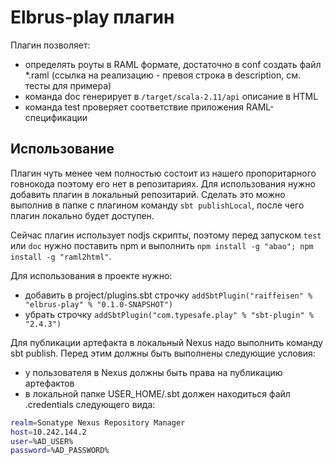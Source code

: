 # Elbrus-play плагин

Плагин позволяет:

 - определять роуты в RAML формате, достаточно в conf создать файл *.raml (ссылка на реализацию - превоя строка в description, 
см. тесты для примера)
 - команда doc генерирует в `/target/scala-2.11/api` описание в HTML
 - команда test проверяет соответствие приложения RAML-спецификации

## Использование

Плагин чуть менее чем полностью состоит из нашего пропоритарного говнокода поэтому его нет в репозитариях. Для использования
нужно добавить плагин в локальный репозитарий. Сделать это можно выполнив в папке с плагином команду `sbt publishLocal`, после чего плагин локально будет доступен.

Сейчас плагин использует nodjs скрипты, поэтому перед запуском `test` или `doc` нужно поставить npm и выполнить 
`npm install -g "abao"; npm install -g "raml2html"`.

Для использования в проекте нужно:

 - добавить в project/plugins.sbt строчку `addSbtPlugin("raiffeisen" % "elbrus-play" % "0.1.0-SNAPSHOT")`
 - убрать строчку `addSbtPlugin("com.typesafe.play" % "sbt-plugin" % "2.4.3")`

Для публикации артефакта в локальный Nexus надо выполнить команду sbt publish. Перед этим должны быть выполнены следующие условия:

* у пользователя в Nexus должны быть права на публикацию артефактов 
* в локальной папке USER_HOME/.sbt должен находиться файл .credentials следующего вида:
```sh
realm=Sonatype Nexus Repository Manager
host=10.242.144.2
user=%AD_USER%
password=%AD_PASSWORD%
```
